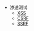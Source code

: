 <!-- 渗透测试/_sidebar.md -->

* 渗透测试
  * [XSS](/渗透测试/XSS/)
  * [CSRF](/渗透测试/CSRF/)
  * [SSRF](/渗透测试/SSRF/)

